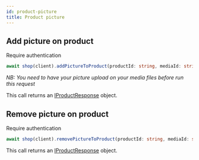 ```yaml
---
id: product-picture
title: Product picture
---
```


## Add picture on product

<span class="badge badge--warning">Require authentication</span>

```ts
await shop(client).addPictureToProduct(productId: string, mediaId: string);
```
*NB: You need to have your picture upload on your media files before run this request*

This call returns an [IProductResponse](../shop-types#iproductresponse) object.

## Remove picture on product

<span class="badge badge--warning">Require authentication</span>

```ts
await shop(client).removePictureToProduct(productId: string, mediaId: string);
```

This call returns an [IProductResponse](../shop-types#iproductresponse) object.

